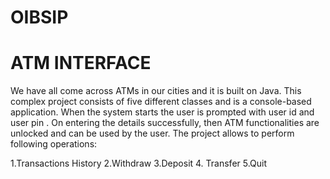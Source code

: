 # OIBSIP
# ATM INTERFACE

We have all come across ATMs in our cities and it is built on Java. This complex project consists of five different classes and is a console-based application. When the system starts the user is prompted with user id and user pin . On entering the details successfully, then ATM functionalities are unlocked and can be used by the user. The project allows to perform following operations:

1.Transactions History 2.Withdraw 3.Deposit 4. Transfer 5.Quit
